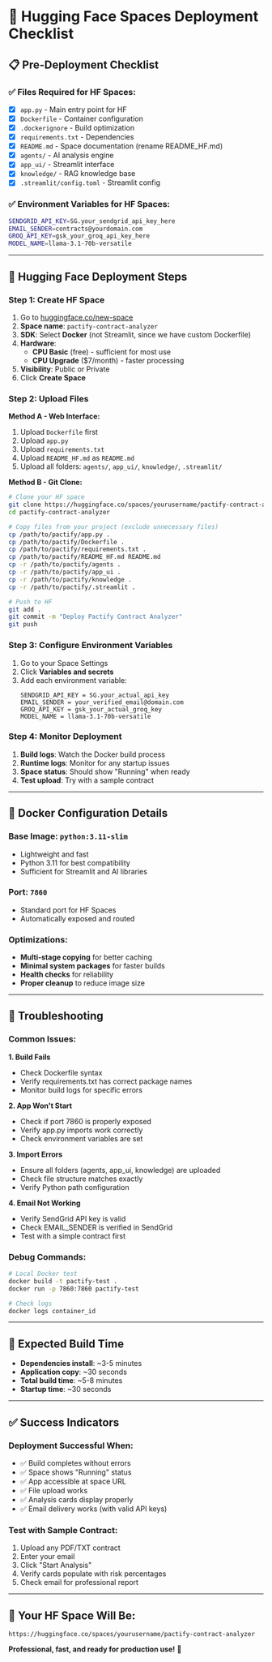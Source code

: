 # 🤗 Hugging Face Spaces Deployment Checklist

## 📋 **Pre-Deployment Checklist**

### **✅ Files Required for HF Spaces:**
- [x] `app.py` - Main entry point for HF
- [x] `Dockerfile` - Container configuration  
- [x] `.dockerignore` - Build optimization
- [x] `requirements.txt` - Dependencies
- [x] `README.md` - Space documentation (rename README_HF.md)
- [x] `agents/` - AI analysis engine
- [x] `app_ui/` - Streamlit interface
- [x] `knowledge/` - RAG knowledge base
- [x] `.streamlit/config.toml` - Streamlit config

### **✅ Environment Variables for HF Spaces:**
```bash
SENDGRID_API_KEY=SG.your_sendgrid_api_key_here
EMAIL_SENDER=contracts@yourdomain.com
GROQ_API_KEY=gsk_your_groq_api_key_here
MODEL_NAME=llama-3.1-70b-versatile
```

---

## 🚀 **Hugging Face Deployment Steps**

### **Step 1: Create HF Space**
1. Go to [huggingface.co/new-space](https://huggingface.co/new-space)
2. **Space name**: `pactify-contract-analyzer` 
3. **SDK**: Select **Docker** (not Streamlit, since we have custom Dockerfile)
4. **Hardware**: 
   - **CPU Basic** (free) - sufficient for most use
   - **CPU Upgrade** ($7/month) - faster processing
5. **Visibility**: Public or Private
6. Click **Create Space**

### **Step 2: Upload Files**

**Method A - Web Interface:**
1. Upload `Dockerfile` first
2. Upload `app.py`
3. Upload `requirements.txt`
4. Upload `README_HF.md` as `README.md`
5. Upload all folders: `agents/`, `app_ui/`, `knowledge/`, `.streamlit/`

**Method B - Git Clone:**
```bash
# Clone your HF space
git clone https://huggingface.co/spaces/yourusername/pactify-contract-analyzer
cd pactify-contract-analyzer

# Copy files from your project (exclude unnecessary files)
cp /path/to/pactify/app.py .
cp /path/to/pactify/Dockerfile .
cp /path/to/pactify/requirements.txt .
cp /path/to/pactify/README_HF.md README.md
cp -r /path/to/pactify/agents .
cp -r /path/to/pactify/app_ui .
cp -r /path/to/pactify/knowledge .
cp -r /path/to/pactify/.streamlit .

# Push to HF
git add .
git commit -m "Deploy Pactify Contract Analyzer"
git push
```

### **Step 3: Configure Environment Variables**
1. Go to your Space Settings
2. Click **Variables and secrets**
3. Add each environment variable:
   ```
   SENDGRID_API_KEY = SG.your_actual_api_key
   EMAIL_SENDER = your_verified_email@domain.com
   GROQ_API_KEY = gsk_your_actual_groq_key
   MODEL_NAME = llama-3.1-70b-versatile
   ```

### **Step 4: Monitor Deployment**
1. **Build logs**: Watch the Docker build process
2. **Runtime logs**: Monitor for any startup issues
3. **Space status**: Should show "Running" when ready
4. **Test upload**: Try with a sample contract

---

## 🐳 **Docker Configuration Details**

### **Base Image**: `python:3.11-slim`
- Lightweight and fast
- Python 3.11 for best compatibility
- Sufficient for Streamlit and AI libraries

### **Port**: `7860` 
- Standard port for HF Spaces
- Automatically exposed and routed

### **Optimizations:**
- **Multi-stage copying** for better caching
- **Minimal system packages** for faster builds
- **Health checks** for reliability
- **Proper cleanup** to reduce image size

---

## 🔧 **Troubleshooting**

### **Common Issues:**

**1. Build Fails**
- Check Dockerfile syntax
- Verify requirements.txt has correct package names
- Monitor build logs for specific errors

**2. App Won't Start**
- Check if port 7860 is properly exposed
- Verify app.py imports work correctly
- Check environment variables are set

**3. Import Errors**
- Ensure all folders (agents, app_ui, knowledge) are uploaded
- Check file structure matches exactly
- Verify Python path configuration

**4. Email Not Working**
- Verify SendGrid API key is valid
- Check EMAIL_SENDER is verified in SendGrid
- Test with a simple contract first

### **Debug Commands:**
```bash
# Local Docker test
docker build -t pactify-test .
docker run -p 7860:7860 pactify-test

# Check logs
docker logs container_id
```

---

## 🎯 **Expected Build Time**

- **Dependencies install**: ~3-5 minutes
- **Application copy**: ~30 seconds  
- **Total build time**: ~5-8 minutes
- **Startup time**: ~30 seconds

---

## ✅ **Success Indicators**

### **Deployment Successful When:**
- ✅ Build completes without errors
- ✅ Space shows "Running" status
- ✅ App accessible at space URL
- ✅ File upload works
- ✅ Analysis cards display properly
- ✅ Email delivery works (with valid API keys)

### **Test with Sample Contract:**
1. Upload any PDF/TXT contract
2. Enter your email
3. Click "Start Analysis"
4. Verify cards populate with risk percentages
5. Check email for professional report

---

## 🎉 **Your HF Space Will Be:**
`https://huggingface.co/spaces/yourusername/pactify-contract-analyzer`

**Professional, fast, and ready for production use!** 🚀
